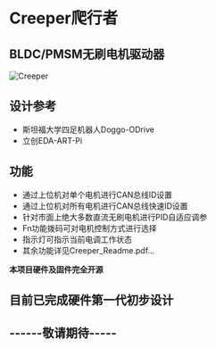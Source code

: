 # Creeper爬行者  
## BLDC/PMSM无刷电机驱动器  
![Creeper](https://github.com/ChenJin0927/Creeper/blob/main/Image/CREEPER.PNG)  
## 设计参考  
* 斯坦福大学四足机器人Doggo-ODrive  
* 立创EDA-ART-Pi  
## 功能  
* 通过上位机对单个电机进行CAN总线ID设置  
* 通过上位机对所有电机进行CAN总线快速ID设置  
* 针对市面上绝大多数直流无刷电机进行PID自适应调参  
* Fn功能拨码可对电机控制方式进行选择  
* 指示灯可指示当前电调工作状态  
* 其余功能详见Creeper_Readme.pdf...  

**本项目硬件及固件完全开源**  
## 目前已完成硬件第一代初步设计  
## ------敬请期待-----
